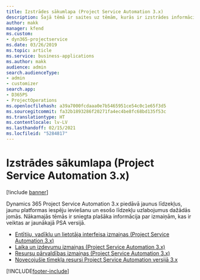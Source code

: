 ```yaml
---
title: Izstrādes sākumlapa (Project Service Automation 3.x)
description: Šajā tēmā ir saites uz tēmām, kurās ir izstrādes informācija Dynamics 365 Project Service Automation (PSA) versijai 3.x.
author: makk
manager: kfend
ms.custom:
- dyn365-projectservice
ms.date: 03/26/2019
ms.topic: article
ms.service: business-applications
ms.author: makk
audience: admin
search.audienceType:
- admin
- customizer
search.app:
- D365PS
- ProjectOperations
ms.openlocfilehash: a39a7000fcdaaa0e7b5465951ce54c0c1e65f3d5
ms.sourcegitcommit: fa32b1893286f20271fa4ec4be8fc68bd135f53c
ms.translationtype: HT
ms.contentlocale: lv-LV
ms.lasthandoff: 02/15/2021
ms.locfileid: "5284817"
---
```

# <a name="development-home-page-project-service-automation-3x"></a>Izstrādes sākumlapa (Project Service Automation 3.x)

[!include [banner](../../includes/psa-now-project-operations.md)]

Dynamics 365 Project Service Automation 3.x piedāvā jaunus līdzekļus, jaunu platformas iespēju ieviešanu un esošo līdzekļu uzlabojumus dažādās jomās. Nākamajās tēmās ir sniegta plašāka informācija par izmaiņām, kas ir veiktas ar jaunākajā PSA versijā.

- [Entītiju, vadīklu un lietotāja interfeisa izmaiņas (Project Service Automation 3.x)](../developer-guides/entity-changes-v3.x.md)
- [Laika un izdevumu izmaiņas (Project Service Automation 3.x)](../developer-guides/time-expense-changes-v3.x.md)
- [Resursu pārvaldības izmaiņas (Project Service Automation 3.x)](../developer-guides/resource-management-changes-v3.x.md)
- [Novecojušie tīmekļa resursi Project Service Automation versijā 3.x](../developer-guides/web-resources-deprecated-v3.x.md)


[!INCLUDE[footer-include](../../includes/footer-banner.md)]